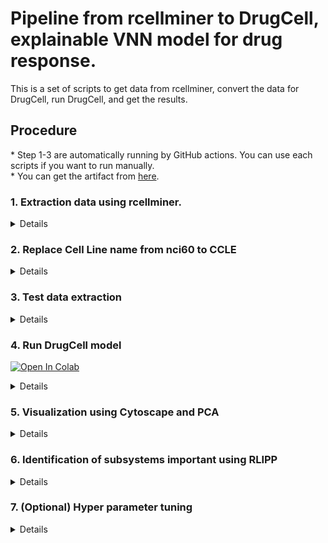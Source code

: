 # Pipeline from rcellminer to DrugCell, explainable VNN model for drug response.

This is a set of scripts to get data from rcellminer, convert the data for DrugCell, run DrugCell, and get the results.

## Procedure

\* Step 1-3 are automatically running by GitHub actions. You can use each scripts if you want to run manually.   
\* You can get the artifact from [here](https://github.com/cannin/graph_neural_network_drug_response/actions/workflows/data_extraction.yml).

### 1. Extraction data using rcellminer.

<details>

```console
Rscript code/data_extraction.r
```

This is the script to get 
- relationships between PubChemID and Cell Line
- PubChemID
- drug response between Cell Lines and Drug

You can modify here to get any data what you want.

```R
nci60Act <- exprs(getAct(drugData))
```
</details>


### 2. Replace Cell Line name from nci60 to CCLE

<details>

```console
python nci60_to_ccle.py ../data/nci60Act.csv
```

This is a script that replaces the nci60 Cell Line name with the CCLE one.

</details>

### 3. Test data extraction

<details>

```console
python testdata_extraction.py ../data/PubChemIDToSmiles.csv ../data/PubChemID.csv ../data/nci60Act_ccle.csv
```

This is the script to get test data.
This requires these files:
- PubChemIDToSmiles.csv
  - Relation table between PubChemID and SMILES.
  - You can get this from [here](https://pubchem.ncbi.nlm.nih.gov/idexchange/idexchange.cgi) with PubChemID file from Step 1.
- ../data/PubChemID.csv 
- ../data/nci60Act_ccle.csv
  - These files are from step 1.

</details>

### 4. Run DrugCell model

[![Open In Colab](https://colab.research.google.com/assets/colab-badge.svg)](https://colab.research.google.com/github/cannin/graph_neural_network_drug_response/blob/main/notebook/Run_DrugCell_Model_for_CellMinerCDB_Data.ipynb)

<details>

```console
git clone git@github.com:inoue0426/DrugCell.git
unzip ./DrugCell/MODEL/model.pt.zip
mkdir Hidden
mkdir Result
python code/predict_drugcell.py -gene2id ./DrugCell/data/gene2ind.txt \
                                -cell2id ./DrugCell/data/cell2ind.txt \
                                -drug2id ./DrugCell/data/drug2ind_rcell.txt \
                                -genotype ./DrugCell/data/cell2mutation.txt \
                                -fingerprint ./DrugCell/data/mfp.txt \
                                -predict ../data/rcellminer_test.txt \
                                -hidden ./Hidden \
                                -result ./Result \
                                -load ./DrugCell/MODEL/model.pt
```

This is the script to run DrugCell model.
This requires these files:
- from DrugCell repository
  - ./DrugCell/data/gene2ind.txt : index to each gene
  - ./DrugCell/data/cell2ind.txt : index to each cell line
  - ./DrugCell/data/drug2ind_rcell.txt : index to each drug
  - ./DrugCell/data/cell2mutation.txt : matrix of cell by mutations
  - ./DrugCell/data/mfp.txt : morgan finger printing for each drug
  - ./DrugCell/MODEL/model.pt : pre-trained model for rcellminer 
- from this repository
  - ../data/rcellminer_test.txt : test data 
- output directories
  - ./Hidden : directory for final hidden layers' weights 
  - ./Result : directory for each GO's correlation

</details>

### 5. Visualization using Cytoscape and PCA

<details>

```console
<!-- get PCA result -->
python get_pca_result.py  DrugCell/data/rcellminer_test.txt /PATH/To/Hidden/
<!-- get graph structure -->
python get_graph_structure.py SAMPLE_INDEX /PATH/To/Hidden/ DrugCell/data/drugcell_ont.txt
```

This is the script to get visualizatian and graph structure.
This requires these files:
- from DrugCell repository
  - DrugCell/data/drugcell_ont.txt : ontology relationships data
- from this repository
  - ../data/rcellminer_test.txt : test data 
- from DrugCell prediction output
  - /PATH/To/Hidden/ : directory for final hidden layers' weights 
- from user's focus
  - SAMPLE_INDEX : this is the indexes to samples in test data which user focus on. (Ex. "100,200")

When you run the get_pca_result.py, this concatenates all GO:XXXXXX.hidden for each sample and then runs PCA.
So if you run it, you can get a figure as below. Coloring is based on drug response.


![pca_result](https://user-images.githubusercontent.com/8393063/182660161-41039436-131a-4a94-bd3f-ac48381f4278.png)


When you run the get_graph_structure.py, you can get graph.csv and weight.csv.   
This requires sample indexes like "100,200,300". This means that from the test data, this code picks up sample indexes 100, 200, and 300 and then calculates the weight of each sample.
Concretely, we first construct a graph structure based on Gene Ontology. The data contains GO and gene information and is saved as graph.csv.
Next, this obtains weights for each sample from the hidden layer. For example, for three samples of 100, 200, and 300, we obtain weights for 2068 nodes (GOs).
Here, since the weights of the genes are not included in the hidden layer, we need to calculate them somehow. To do this, this code first enumerates all the ways to GO:0008150 from each gene. Then add up all the weights of each Gene Ontology we pass when going to GO:0008150, which we defined as the weight for each gene.

The following is a visualization using Cytoscape.

![Screen Shot 2022-07-24 at 12 56 20](https://user-images.githubusercontent.com/8393063/182660299-e9c755f1-31c7-4b91-a38e-8a853f7ef712.png)

</details>

### 6. Identification of subsystems important using RLIPP

<details>

```console
git clone https://github.com/aksinghal5590/rlipp.git
cd rlipp
sh  scripts/rlipp.sh 
```

This is the method that is officially used in the DrugCell paper.  
You need to modify scripts/rlipp.sh to adjust to your environment.

In this script, ridge regression is performed based on the results of the hidden layer of each GO to produce correlations. By comparing this correlation with the correlation of the parent, RLIPP is computed. Positive RLIPP indicates higher predictive power than children, while negative values indicate low predictive power.       
  
  
  
$$
\text{RLIPP score} = \left(\rho_{2}-\rho_{1}\right) / \rho_{1},
$$

where $\rho_{1}$ is children's correlation and $\rho_{2}$ is parent's correlation.

</details>

### 7. (Optional) Hyper parameter tuning

<details>

```console
python ./DrugCell/code/hyperparameter_tuning.py
```

This does not require anything but you can set any parameter like -test ../data/rcellminer_test.txt.
This will return a CSV file that summarizes loss and parameters.
From this result, you can decide on hyperparameters.

</details>
